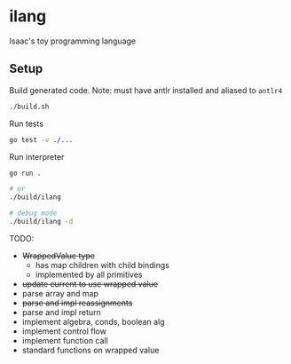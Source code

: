 # ilang

Isaac's toy programming language

## Setup

Build generated code. Note: must have antlr installed and aliased to `antlr4`

```bash
./build.sh
```

Run tests

```bash
go test -v ./...
```

Run interpreter

```bash
go run .

# or
./build/ilang

# debug mode
./build/ilang -d
```

TODO:
- ~~WrappedValue type~~
    - has map children with child bindings
    - implemented by all primitives
- ~~update current to use wrapped value~~
- parse array and map
- ~~parse and impl reassignments~~
- parse and impl return
- implement algebra, conds, boolean alg
- implement control flow
- implement function call
- standard functions on wrapped value
